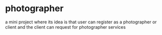 # photographer
a mini project where its idea is that user can register as a photographer or client and the client can request for photographer services
